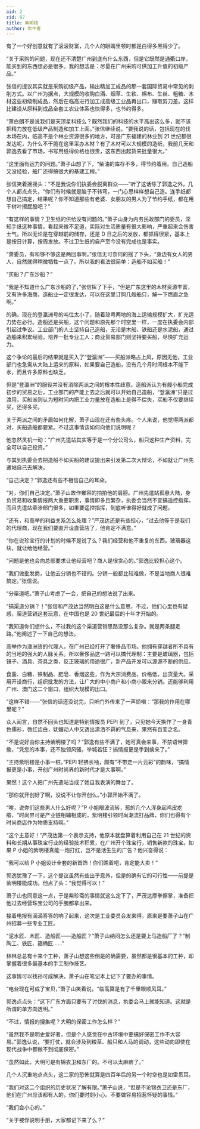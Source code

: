 ```yaml
---
aid: 2
zid: 87
title: 紫明楼
author: 吹牛者
---
```


有了一个好创意就有了滚滚财富，几个人的眼睛里顿时都是白得多黑得少了。

“关于采购的问题，现在还不清楚广州到底有什么东西，但是它既然是通衢口岸，能买到的东西想必是很多。我的想法是：尽量在广州采购可供加工升值的初级产品。”

张信的提议其实就是采购初级产品，输出精加工成品的那一套国际贸易中常见的剥削方式。以广州为据点，大规模的收购白酒、烟草、生铁、棉布、生丝、粗糖、木材这些初级制成品，然后在临高进行加工成高级工业品再出口，赚取剪刀差。这样比建设从原料到成品全套工农业体系也快得多，也节约得多。

“萧白朗不是说我们是天顶星科技么？既然我们的科技的水平高出这么多，就不该把精力放在低级产品制造和加工上面。”张信继续说，“要我说的话，包括现在的伐木场在内，临高不是个林业资源很多的地方，可是广东福建的林业到 21 世纪都很发达呢，为什么不干脆在这里采办木材？有了木材可以大规模的造纸，我前几天和郭逸去看了市场，书写用纸得价格也很贵，这东西出起货来批量很大。”

“这里面有运力的问题。”萧子山想了下，“柴油的库存不多，得节约着用。自己造船又没经验，船厂还得搞很大的基建工程。”

张信笑着摇摇头：“不是我说你们执委会脱离群众——”听了这话除了郭逸之外，几个人都点点头，“你们有时候就是脑子不转弯，一门心思样样想自己造。连手纸都想自己搞定，结果呢？你不知道那些有老婆、女朋友的男人为了节约手纸，都在用干树叶擦屁股吧？”

“有这样的事情？卫生纸的供给没有问题的。”萧子山身为内务民政部门的委员，深知手纸这种事情，看起来微不足道，实际对生活质量有很大影响，严重起来会伤害士气。所以无论是在穿越前的储存，还是 D 日之后的发放，都抓得很紧，基本上是按日计算，按周发放。不过卫生纸的自产至今没有完成也是事实。

“萧委员，有和够不够这是两回事啊。”张信无可奈何的摇了下头，“身边有女人的男人，自然就得稍微牺牲一点了。所以我的看法很简单：造船不如买船！”

“买船？广东沙船？”

“我是不知道什么广东沙船的了，”张信挥了下手，“但是广东这里的木材资源丰富，又有许多海商，造船业一定很发达，可以在这里订购几艘船只，解一下燃眉之急啊。”

的确，现在的登瀛洲号的吨位太小了，随着琼粤两地的海上运输规模扩大，扩充运力势在必行。造船还是买船，这个问题和原先那个时空里一样，一度在执委会内部引起过争议。工业部门的人士坚持自己造船，无论是木船、铁船还是水泥船，通过造船来积累经验，培养一批专业工人；商业贸易部门则坚持要买船，尽快扩充运力。

这个争论的最后的结果就是买入了“登瀛洲”——买船派略占上风，原因无他，工业部门也急需从大陆上运来的原料，如果要自己造船，没有几个月时间根本不能下水，而且许多原料也缺乏。

但是“登瀛洲”的服役并没有消除两派之间的根本性歧意。造船派认为有艘小船完成初步的贸易之后，工业部门的产能上去之后就可以开始自己造船，“登瀛洲”只是过渡用，买船派则认为短时间内把工业力量放在造船上是得不偿失，买船不仅要继续买，还得多买。

关于两派之间的矛盾如何化解，萧子山现在还有些头疼。个人来说，他觉得两派都对，买船造船都要紧。不过这事情该如何向他们说明呢？

他忽然灵机一动：“广州先遣站其实等于是一个分公司么，船只这种生产资料，完全可以自己投资。”

与其到执委会去把造船不如买船的建议提出来引发第二次大辩论，不如就让广州先遣站自己去解决。

“自己决定？”郭逸还有些不相信自己的耳朵。

“对，你们自己决定。”萧子山故作雍容的拍拍他的肩膀。广州先遣站孤悬大陆，身负贸易和收集情报两大重要职责，事情即多且繁杂，执委会当然不宜搞遥控指挥。而且先遣站牵涉部门很多，如果要遥控指挥，到底听谁得好就成了问题。

“还有，和高举的利益关系怎么处理？”严茂达还是有些担心，“过去他等于是我们的代理商，现在我们要直开设直营店了，他肯定不满意。”

“你在说珍宝行的计划的时候不是说了么？我们经营和他不重复的东西。玻璃器这块，就让给他经营。”

“问题是他也会向总部要求让他经营吧？商人是很贪心的。”郭逸比较担心这个。

“我们做批发商，让他去分销也不错的。分销一般都比较难做，不是当地商人很难搞定。”张信说。

“分渠道吧。”萧子山考虑了一会，把自己的想法说了出来。

“搞渠道分销？！”张信和严茂达当然明白这是什么意思，不过，他们心里也有疑惑，渠道营销这套玩意，在中国也是 20 世纪最后的十年才开始的。

“我知道你们想什么，不过我的这个渠道营销思路没那么复杂。就是两条腿走路。”他阐述了一下自己的想法。

高举作为澳洲货的代理人，在广州已经打开了奢侈品市场。他拥有穿越者所不具有的当地的强大的人脉关系。所以奢侈品这一路可以搞代理制：主要是玻璃器，包括镜子、酒具、茶具之类，反正玻璃的用途很广，新产品开发可以源源不断的供应。

食盐、白糖、铁制品、肥皂、香烟这些，作为大宗消费品，价格低，出货量大。采用开设商行，组织批发的方法，让广大的中小商户和小商小贩来分销。还能够利用广州、澳门这二个窗口，组织大规模的出口。

“这样不错——”张信的话还没说完，只听门外传来了一声娇嗔：“那我的作用在哪里呢？”

众人闻言，自然不回头也知道是特别情报员 PEPI 到了，只见她今天换作了一身青色儒衫，唇红齿白，妩媚动人中又透出潇洒不羁的气息来，果然有百变之名。

“不是说好由你主持紫明楼了吗？”郭逸有些不满了，她可真会来事，不禁语带揶揄，“凭您的本事，还不独领风骚，举城若狂？搞情报更是手到擒来了。”

“主持紫明楼是小事一桩。”PEPI 轻拂长袖，颇有“不带走一片云彩”的韵味，“搞情报更是小事，开创广州时尚界的新时代才是大事啊。”

果然！这个人把广州先遣站当成了她自我表演的舞台了。

“那你就开创好了啊，没说不让你开创么。”小郭开始不满了。

“唉，说你们这些男人什么好呢？”P 小姐眼波流转，惹的几个人浑身起鸡皮疙瘩，“时尚界可是产业链相辅相成的，紫明楼引领时尚潮流打品牌，你们也得有个时尚商店作为物质支持嘛。”

“这个主意好！”严茂达第一个表示支持，他原本就盘算着利用自己在 21 世纪的资料和长期从事珠宝行业的经验技术积累，在广州开个珠宝行，销售新款的珠宝。如果 P 小姐的紫明楼真能一炮打红，岂不是活生生的广告？他兴奋得说：

“我可以给 P 小姐设计全套的新首饰！你们瞧着吧，肯定能大卖！”

郭逸犹豫了一下，这个提议虽然有些出乎意外，但是的确有它的可行性——前提是紫明楼能成功。他点了头：“我觉得可以！”

萧子山也同意这一点，于是紫珍斋的事情就这么定下了，严茂达摩拳擦掌，准备把他过去经营珠宝公司的手腕都拿出来。

接着电报有滴滴答答的响了起来，这次是工业委员会发来得，原来是要萧子山在广州招募一些专业工匠。

“泥水匠、木匠、造船匠——造船匠？”萧子山纳闷怎么还是要上马造船厂了？“制陶工、铁匠、箍桶匠……”

林林总总有十来个工种，萧子山想这些倒是的确需要，虽然都是很基本的工种，却掌握着很多最基本的手工制作技艺。

这事情可以找孙可成解决，萧子山在笔记本上记下了要办的事情。

“电台现在可成了宝贝，”萧子山笑着说，“临高算是有了千里眼顺风耳。”

郭逸点点头：“这下广东方面只要有了讨伐的消息，执委会马上就能知道。这就是所谓的单方向透明。”

“不过，情报的搜集呢？大明的保密工作怎么样？”

“虽然我不是明史爱好者，但是个人感觉在中古环境中要搞好保密工作不大容易。”郭逸认说，“要打仗，就会涉及到粮草、船只和人马的调动，这些动向即使在现代战争中都做不到彻底保密。”

“虽然如此，大明可是有锦衣卫和东厂的。不可以太麻痹了。”

几个人沉重地点点头，这二家的恐怖就算是四百年后的另一个时空也是如雷贯耳。

“我们对这二个组织的历史状况了解有限。”萧子山说，“但是不论锦衣卫还是东厂，他们在广州应该都有人的，你们要时刻小心。不要做容易招惹怀疑的事情。”

“我们会小心的。”

“关于被俘说明手册，大家都记下来了么？”
